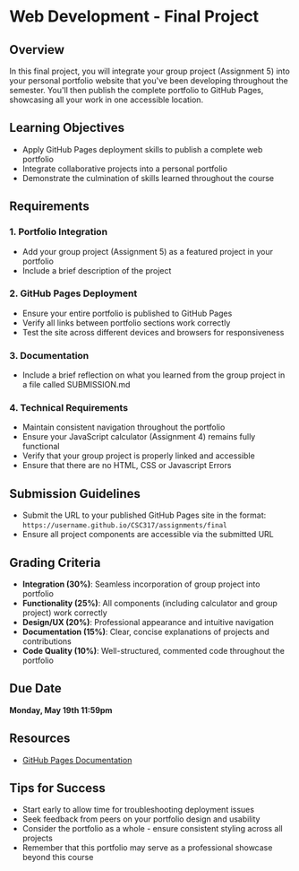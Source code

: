 # Web Development - Final Project 

## Overview
In this final project, you will integrate your group project (Assignment 5) into your personal portfolio website that you've been developing throughout the semester. You'll then publish the complete portfolio to GitHub Pages, showcasing all your work in one accessible location.

## Learning Objectives
- Apply GitHub Pages deployment skills to publish a complete web portfolio
- Integrate collaborative projects into a personal portfolio
- Demonstrate the culmination of skills learned throughout the course

## Requirements

### 1. Portfolio Integration
- Add your group project (Assignment 5) as a featured project in your portfolio
- Include a brief description of the project

### 2. GitHub Pages Deployment
- Ensure your entire portfolio is published to GitHub Pages
- Verify all links between portfolio sections work correctly
- Test the site across different devices and browsers for responsiveness

### 3. Documentation

- Include a brief reflection on what you learned from the group project in a file called SUBMISSION.md

### 4. Technical Requirements
- Maintain consistent navigation throughout the portfolio
- Ensure your JavaScript calculator (Assignment 4) remains fully functional
- Verify that your group project is properly linked and accessible
- Ensure that there are no HTML, CSS or Javascript Errors

## Submission Guidelines
- Submit the URL to your published GitHub Pages site in the format: `https://username.github.io/CSC317/assignments/final`
- Ensure all project components are accessible via the submitted URL


## Grading Criteria
- **Integration (30%)**: Seamless incorporation of group project into portfolio
- **Functionality (25%)**: All components (including calculator and group project) work correctly
- **Design/UX (20%)**: Professional appearance and intuitive navigation
- **Documentation (15%)**: Clear, concise explanations of projects and contributions
- **Code Quality (10%)**: Well-structured, commented code throughout the portfolio

## Due Date
**Monday, May 19th 11:59pm**


## Resources
- [GitHub Pages Documentation](https://docs.github.com/en/pages)

## Tips for Success
- Start early to allow time for troubleshooting deployment issues
- Seek feedback from peers on your portfolio design and usability
- Consider the portfolio as a whole - ensure consistent styling across all projects
- Remember that this portfolio may serve as a professional showcase beyond this course